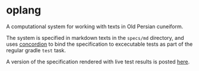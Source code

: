 # oplang #



A computational system for working with texts in Old Persian cuneiform.

The system is specified in markdown texts in the `specs/md` directory, and uses [concordion](http://concordion.org/) to bind the specification to excecutable tests as part of the regular gradle `test` task.

A version of the specification rendered with live test results is posted [here](http://shot.holycross.edu/~nsmith/oldpersianspec/OldPersian.html).

